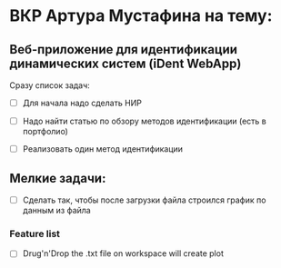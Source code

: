 # ВКР Артура Мустафина на тему:
## Веб-приложение для идентификации динамических систем (iDent WebApp)

Сразу список задач:  
- [ ] Для начала надо сделать НИР
- [ ] Надо найти статью по обзору методов идентификации (есть в портфолио)
- [ ] Реализовать один метод идентификации 


## Мелкие задачи:  
- [ ] Сделать так, чтобы после загрузки файла строился график по данным из файла

### Feature list
- [ ] Drug'n'Drop the .txt file on workspace will create plot
